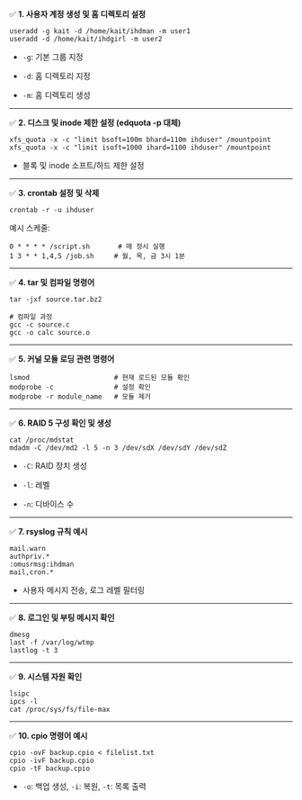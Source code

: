 ✅ **1. 사용자 계정 생성 및 홈 디렉토리 설정**

```
useradd -g kait -d /home/kait/ihdman -m user1
useradd -d /home/kait/ihdgirl -m user2
```

- `-g`: 기본 그룹 지정
    
- `-d`: 홈 디렉토리 지정
    
- `-m`: 홈 디렉토리 생성
    

---

✅ **2. 디스크 및 inode 제한 설정 (edquota -p 대체)**

```
xfs_quota -x -c "limit bsoft=100m bhard=110m ihduser" /mountpoint
xfs_quota -x -c "limit isoft=1000 ihard=1100 ihduser" /mountpoint
```

- 블록 및 inode 소프트/하드 제한 설정
    

---

✅ **3. crontab 설정 및 삭제**

```
crontab -r -u ihduser
```

예시 스케줄:

```
0 * * * * /script.sh       # 매 정시 실행
1 3 * * 1,4,5 /job.sh     # 월, 목, 금 3시 1분
```

---

✅ **4. tar 및 컴파일 명령어**

```
tar -jxf source.tar.bz2

# 컴파일 과정
gcc -c source.c
gcc -o calc source.o
```

---

✅ **5. 커널 모듈 로딩 관련 명령어**

```
lsmod                     # 현재 로드된 모듈 확인
modprobe -c               # 설정 확인
modprobe -r module_name   # 모듈 제거
```

---

✅ **6. RAID 5 구성 확인 및 생성**

```
cat /proc/mdstat
mdadm -C /dev/md2 -l 5 -n 3 /dev/sdX /dev/sdY /dev/sdZ
```

- `-C`: RAID 장치 생성
    
- `-l`: 레벨
    
- `-n`: 디바이스 수
    

---

✅ **7. rsyslog 규칙 예시**

```
mail.warn
authpriv.*
:omusrmsg:ihdman
mail,cron.*
```

- 사용자 메시지 전송, 로그 레벨 필터링
    

---

✅ **8. 로그인 및 부팅 메시지 확인**

```
dmesg
last -f /var/log/wtmp
lastlog -t 3
```

---

✅ **9. 시스템 자원 확인**

```
lsipc
ipcs -l
cat /proc/sys/fs/file-max
```

---

✅ **10. cpio 명령어 예시**

```
cpio -ovF backup.cpio < filelist.txt
cpio -ivF backup.cpio
cpio -tF backup.cpio
```

- `-o`: 백업 생성, `-i`: 복원, `-t`: 목록 출력